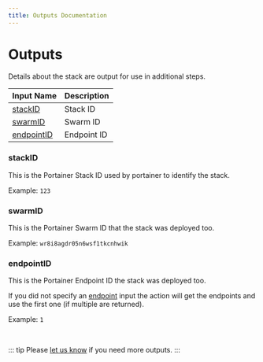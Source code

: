 ```yaml
---
title: Outputs Documentation
---
```


# Outputs

Details about the stack are output for use in additional steps.

| Input&nbsp;Name                  | Description |
| :------------------------------- | :---------- |
| [stackID](#stackID) <CB />       | Stack ID    |
| [swarmID](#swarmID) <CB />       | Swarm ID    |
| [endpointID](#endpointID) <CB /> | Endpoint ID |

### stackID

This is the Portainer Stack ID used by portainer to identify the stack.

Example: `123`

### swarmID

This is the Portainer Swarm ID that the stack was deployed too.

Example: `wr8i8agdr05n6wsf1tkcnhwik`

### endpointID

This is the Portainer Endpoint ID the stack was deployed too.

If you did not specify an [endpoint](inputs.md#endpoint) input the action will
get the endpoints and use the first one (if multiple are returned).

Example: `1`

&nbsp;

::: tip
Please [let us know](../support.md) if you need more outputs.
:::
